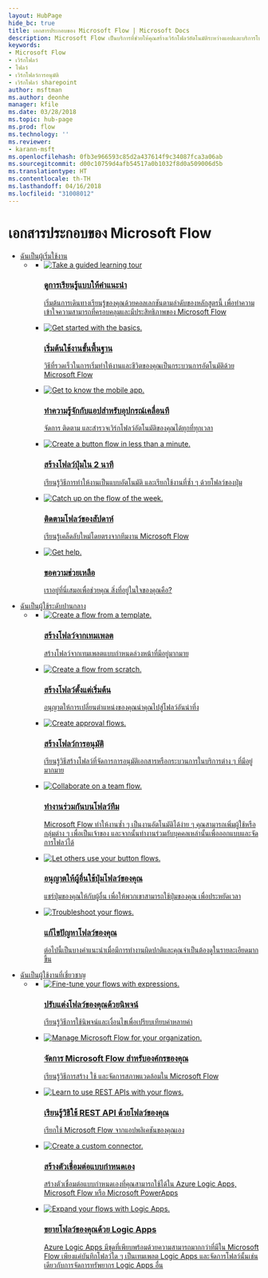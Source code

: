 ```yaml
---
layout: HubPage
hide_bc: true
title: เอกสารประกอบของ Microsoft Flow | Microsoft Docs
description: Microsoft Flow เป็นบริการที่ช่วยให้คุณสร้างเวิร์กโฟลว์อัตโนมัติระหว่างแอปและบริการโปรดของคุณ เพื่อซิงโครไนซ์ไฟล์ต่าง ๆ รับการแจ้งเตือน เก็บรวบรวมข้อมูล และอื่น ๆ อีกมมายาก
keywords:
- Microsoft Flow
- เวิร์กโฟลว์
- โฟลว์
- เวิร์กโฟลว์การอนุมัติ
- เวิร์กโฟลว์ sharepoint
author: msftman
ms.author: deonhe
manager: kfile
ms.date: 03/28/2018
ms.topic: hub-page
ms.prod: flow
ms.technology: ''
ms.reviewer:
- karann-msft
ms.openlocfilehash: 0fb3e966593c85d2a437614f9c34087fca3a06ab
ms.sourcegitcommit: d00c10759d4afb54517a0b1032f8d0a509006d5b
ms.translationtype: HT
ms.contentlocale: th-TH
ms.lasthandoff: 04/16/2018
ms.locfileid: "31008012"
---
```

<div id="main" class="v2">
<div class="container">
    <h1>เอกสารประกอบของ Microsoft Flow</h1>
    <ul class="pivots">
        <li>
            <a href="#start">ฉันเป็นผู้เริ่มใช้งาน</a>
            <ul id="start">
                <li>
                    <a href="#start-all"></a>
                    <ul id="start-all" class="cardsC">
                        <li>
                            <a href="./guided-learning/index.yml">
                            <div class="cardSize">
                                <div class="cardPadding">
                                    <div class="card">
                                        <div class="cardImageOuter">
                                            <div class="cardImage  bgdAccent1">
                                                <img src="media/index/guidedlearningtour.svg" alt="Take a guided learning tour" /><br/>                                            </div>
                                        </div>
                                        <div class="cardText">
                                            <h3>ดูการเรียนรู้แบบให้คำแนะนำ</h3>
                                            <p>เริ่มต้นการเดินทางเรียนรู้ของคุณด้วยคอลเลกชันตามลำดับของหลักสูตรนี้ เพื่อทำความเข้าใจความสามารถที่ครอบคลุมและมีประสิทธิภาพของ Microsoft Flow</p>
                                        </div>
                                    </div>
                                </div>
                            </div>
                            </a>
                        </li>
                        <li>
                            <a href="getting-started.md">
                            <div class="cardSize">
                                <div class="cardPadding">
                                    <div class="card">
                                        <div class="cardImageOuter">
                                            <div class="cardImage  bgdAccent1">
                                                <img src="media/index/get_started_basics.svg" alt="Get started with the basics." />
                                            </div>
                                        </div>
                                        <div class="cardText">
                                            <h3>เริ่มต้นใช้งานขั้นพื้นฐาน</h3>
                                            <p>วิธีที่รวดเร็วในการเริ่มทำให้งานและชีวิตของคุณเป็นกระบวนการอัตโนมัติด้วย Microsoft Flow</p>
                                        </div>
                                    </div>
                                </div>
                            </div>
                            </a>
                        </li>
                        <li>
                            <a href="mobile-create-flow.md">
                            <div class="cardSize">
                                <div class="cardPadding">
                                    <div class="card">
                                        <div class="cardImageOuter">
                                            <div class="cardImage  bgdAccent1">
                                                <img src="media/index/get_to_know_mobile_app1.svg" alt="Get to know the mobile app." />
                                            </div>
                                        </div>
                                        <div class="cardText">
                                            <h3>ทำความรู้จักกับแอปสำหรับอุปกรณ์เคลื่อนที</h3>
                                            <p>จัดการ ติดตาม และสำรวจเวิร์กโฟลว์อัตโนมัติของคุณได้ทุกที่ทุกเวลา</p>
                                        </div>
                                    </div>
                                </div>
                            </div>
                            </a>
                        </li>
                        <li>
                            <a href="introduction-to-button-flows.md">
                            <div class="cardSize">
                                <div class="cardPadding">
                                    <div class="card">
                                        <div class="cardImageOuter">
                                            <div class="cardImage  bgdAccent1">
                                                <img src="media/index/create_button_in_minute.svg" alt="Create a button flow in less than a minute." />
                                            </div>
                                        </div>
                                        <div class="cardText">
                                            <h3>สร้างโฟลว์ปุ่มใน 2 นาที</h3>
                                            <p>เรียนรู้วิธีการทำให้งานเป็นแบบอัตโนมัติ และเรียกใช้งานที่ซ้ำ ๆ ด้วยโฟลว์ของปุ่ม</p>
                                        </div>
                                    </div>
                                </div>
                            </div>
                            </a>
                        </li>
                        <li>
                            <a href="https://aka.ms/flowoftheweek">
                            <div class="cardSize">
                                <div class="cardPadding">
                                    <div class="card">
                                        <div class="cardImageOuter">
                                            <div class="cardImage  bgdAccent1">
                                                <img src="media/index/flow_of_the_week.svg" alt="Catch up on the flow of the week." />
                                            </div>
                                        </div>
                                        <div class="cardText">
                                            <h3>ติดตามโฟลว์ของสัปดาห์</h3>
                                            <p>เรียนรู้เคล็ดลับใหม่โดยตรงจากทีมงาน Microsoft Flow</p>
                                        </div>
                                    </div>
                                </div>
                            </div>
                            </a>
                        </li>
                        <li>
                            <a href="https://flow.microsoft.com/support/">
                            <div class="cardSize">
                                <div class="cardPadding">
                                    <div class="card">
                                        <div class="cardImageOuter">
                                            <div class="cardImage  bgdAccent1">
                                                <img src="media/index/get_help.svg" alt="Get help." />
                                            </div>
                                        </div>
                                        <div class="cardText">
                                            <h3>ขอความช่วยเหลือ</h3>
                                            <p>เราอยู่ที่นี่เสมอเพื่อช่วยคุณ สิ่งที่อยู่ในใจของคุณคือ?</p>
                                        </div>
                                    </div>
                                </div>
                            </div>
                            </a>
                        </li>
                    </ul>
                </li>
            </ul>
        </li>
        <li>
            <a href="#intermediate">ฉันเป็นผู้ใช้ระดับปานกลาง</a>
            <ul id="intermediate">
                <li>
                    <a href="#intermediate-all"></a>
                    <ul id="intermediate-all" class="cardsC">
                        <li>
                            <a href="get-started-logic-template.md">
                            <div class="cardSize">
                                <div class="cardPadding">
                                    <div class="card">
                                        <div class="cardImageOuter">
                                            <div class="cardImage  bgdAccent1">
                                                <img src="media/index/create_from_template.svg" alt="Create a flow from a template." />
                                            </div>
                                        </div>
                                        <div class="cardText">
                                            <h3>สร้างโฟลว์จากเทมเพลต</h3>
                                            <p>สร้างโฟลว์จากเทมเพลตแบบกำหนดล่วงหน้าที่มีอยู่มากมาย</p>
                                        </div>
                                    </div>
                                </div>
                            </div>
                            </a>
                        </li>
                        <li>
                            <a href="get-started-logic-flow.md">
                            <div class="cardSize">
                                <div class="cardPadding">
                                    <div class="card">
                                        <div class="cardImageOuter">
                                            <div class="cardImage  bgdAccent1">
                                                <img src="media/index/create_from_scratch.svg" alt="Create a flow from scratch." />
                                            </div>
                                        </div>
                                        <div class="cardText">
                                            <h3>สร้างโฟลว์ตั้งแต่เริ่มต้น</h3>
                                            <p>อนุญาตให้การเปลี่ยนตำแหน่งของคุณนำคุณไปสู่โฟลว์อันน่าทึ่ง</p>
                                        </div>
                                    </div>
                                </div>
                            </div>
                            </a>
                        </li>
                        <li>
                            <a href="modern-approvals.md">
                            <div class="cardSize">
                                <div class="cardPadding">
                                    <div class="card">
                                        <div class="cardImageOuter">
                                            <div class="cardImage  bgdAccent1">
                                                <img src="media/index/create_approval_flows.svg" alt="Create approval flows." />
                                            </div>
                                        </div>
                                        <div class="cardText">
                                            <h3>สร้างโฟลว์การอนุมัติ</h3>
                                            <p>เรียนรู้วิธีสร้างโฟลว์ที่จัดการการอนุมัติเอกสารหรือกระบวนการในบริการต่าง ๆ ที่มีอยู่มากมาย</p>
                                        </div>
                                    </div>
                                </div>
                            </div>
                            </a>
                        </li>
                        <li>
                            <a href="create-team-flows.md">
                            <div class="cardSize">
                                <div class="cardPadding">
                                    <div class="card">
                                        <div class="cardImageOuter">
                                            <div class="cardImage  bgdAccent1">
                                                <img src="media/index/collaborate_on_flows.svg" alt="Collaborate on a team flow." />
                                            </div>
                                        </div>
                                        <div class="cardText">
                                            <h3>ทำงานร่วมกันบนโฟลว์ทีม</h3>
                                            <p>Microsoft Flow ทำให้งานซ้ำ ๆ เป็นงานอัตโนมัติได้ง่าย ๆ คุณสามารถเพิ่มผู้ใช้หรือกลุ่มต่าง ๆ เพื่อเป็นเจ้าของ และจากนั้นทำงานร่วมกับบุคคลเหล่านั้นเพื่อออกแบบและจัดการโฟลว์ได้</p>
                                        </div>
                                    </div>
                                </div>
                            </div>
                            </a>
                        </li>
                        <li>
                            <a href="share-buttons.md">
                            <div class="cardSize">
                                <div class="cardPadding">
                                    <div class="card">
                                        <div class="cardImageOuter">
                                            <div class="cardImage  bgdAccent1">
                                                <img src="media/index/share_buttons.svg" alt="Let others use your button flows." />
                                            </div>
                                        </div>
                                        <div class="cardText">
                                            <h3>อนุญาตให้ผู้อื่นใช้ปุ่มโฟลว์ของคุณ</h3>
                                            <p>แชร์ปุ่มของคุณให้กับผู้อื่น เพื่อให้พวกเขาสามารถใช้ปุ่มของคุณ เพื่อประหยัดเวลา</p>
                                        </div>
                                    </div>
                                </div>
                            </div>
                            </a>
                        </li>
                        <li>
                            <a href="fix-flow-failures.md">
                            <div class="cardSize">
                                <div class="cardPadding">
                                    <div class="card">
                                        <div class="cardImageOuter">
                                            <div class="cardImage  bgdAccent1">
                                                <img src="media/index/troubleshoot.svg" alt="Troubleshoot your flows." />
                                            </div>
                                        </div>
                                        <div class="cardText">
                                            <h3>แก้ไขปัญหาโฟลว์ของคุณ</h3>
                                            <p>ต่อไปนี้เป็นบางคำแนะนำเมื่อมีการทำงานผิดปกติและคุณจำเป็นต้องดูในรายละเอียดมากขึ้น</p>
                                        </div>
                                    </div>
                                </div>
                            </div>
                            </a>
                        </li>
                    </ul>
                </li>
            </ul>
        </li>
        <li>
            <a href="#expert">ฉันเป็นผู้ใช้งานที่เชี่ยวชาญ</a>
            <ul id="expert">
                <li>
                    <a href="#expert-all"></a>
                    <ul id="expert-all" class="cardsC">
                        <li>
                            <a href="use-expressions-in-conditions.md">
                            <div class="cardSize">
                                <div class="cardPadding">
                                    <div class="card">
                                        <div class="cardImageOuter">
                                            <div class="cardImage  bgdAccent1">
                                                <img src="media/index/use_expressions.svg" alt="Fine-tune your flows with expressions." />
                                            </div>
                                        </div>
                                        <div class="cardText">
                                            <h3>ปรับแต่งโฟลว์ของคุณด้วยนิพจน์</h3>
                                            <p>เรียนรู้วิธีการใช้นิพจน์และเงื่อนไขเพื่อเปรียบเทียบค่าหลายค่า</p>
                                        </div>
                                    </div>
                                </div>
                            </div>
                            </a>
                        </li>
                        <li>
                            <a href="environments-overview-admin.md">
                            <div class="cardSize">
                                <div class="cardPadding">
                                    <div class="card">
                                        <div class="cardImageOuter">
                                            <div class="cardImage  bgdAccent1">
                                                <img src="media/index/environments_dlp.svg" alt="Manage Microsoft Flow for your organization." />
                                            </div>
                                        </div>
                                        <div class="cardText">
                                            <h3>จัดการ Microsoft Flow สำหรับองค์กรของคุณ</h3>
                                            <p>เรียนรู้วิธีการสร้าง ใช้ และจัดการสภาพแวดล้อมใน Microsoft Flow</p>
                                        </div>
                                    </div>
                                </div>
                            </div>
                            </a>
                        </li>
                        <li>
                            <a href="https://flow.microsoft.com/blog/call-flow-restapi/">
                            <div class="cardSize">
                                <div class="cardPadding">
                                    <div class="card">
                                        <div class="cardImageOuter">
                                            <div class="cardImage  bgdAccent1">
                                                <img src="media/index/use_rest_apis.svg" alt="Learn to use REST APIs with your flows." />
                                            </div>
                                        </div>
                                        <div class="cardText">
                                            <h3>เรียนรู้วิธีใช้ REST API ด้วยโฟลว์ของคุณ</h3>
                                            <p>เรียกใช้ Microsoft Flow จากแอปพลิเคชันของคุณเอง</p>
                                        </div>
                                    </div>
                                </div>
                            </div>
                            </a>
                        </li>
                        <li>
                            <a href="https://docs.microsoft.com/connectors/custom-connectors/create-web-api-connector">
                            <div class="cardSize">
                                <div class="cardPadding">
                                    <div class="card">
                                        <div class="cardImageOuter">
                                            <div class="cardImage  bgdAccent1">
                                                <img src="media/index/create_custom_connector.svg" alt="Create a custom connector." />
                                            </div>
                                        </div>
                                        <div class="cardText">
                                            <h3>สร้างตัวเชื่อมต่อแบบกำหนดเอง</h3>
                                            <p>สร้างตัวเชื่อมต่อแบบกำหนดเองที่คุณสามารถใช้ได้ใน Azure Logic Apps, Microsoft Flow หรือ Microsoft PowerApps</p>
                                        </div>
                                    </div>
                                </div>
                            </div>
                            </a>
                        </li>
                        <li>
                            <a href="https://flow.microsoft.com/blog/grow-up-to-logic-apps">
                            <div class="cardSize">
                                <div class="cardPadding">
                                    <div class="card">
                                        <div class="cardImageOuter">
                                            <div class="cardImage  bgdAccent1">
                                                <img src="media/index/expand_to_logic_apps.svg" alt="Expand your flows with Logic Apps." />
                                            </div>
                                        </div>
                                        <div class="cardText">
                                            <h3>ขยายโฟลว์ของคุณด้วย Logic Apps</h3>
                                            <p>Azure Logic Apps มีชุดที่เพียบพร้อมด้วยความสามารถมากกว่าที่มีใน Microsoft Flow เพียงแค่บันทึกโฟลว์ใด ๆ เป็นเทมเพลต Logic Apps และจัดการโฟลว์นั้นเช่นเดียวกับการจัดการทรัพยากร Logic Apps อื่น</p>
                                        </div>
                                    </div>
                                </div>
                            </div>
                            </a>
                        </li>
                    </ul>
                </li>
            </ul>
        </li>
    </ul>
</div>
